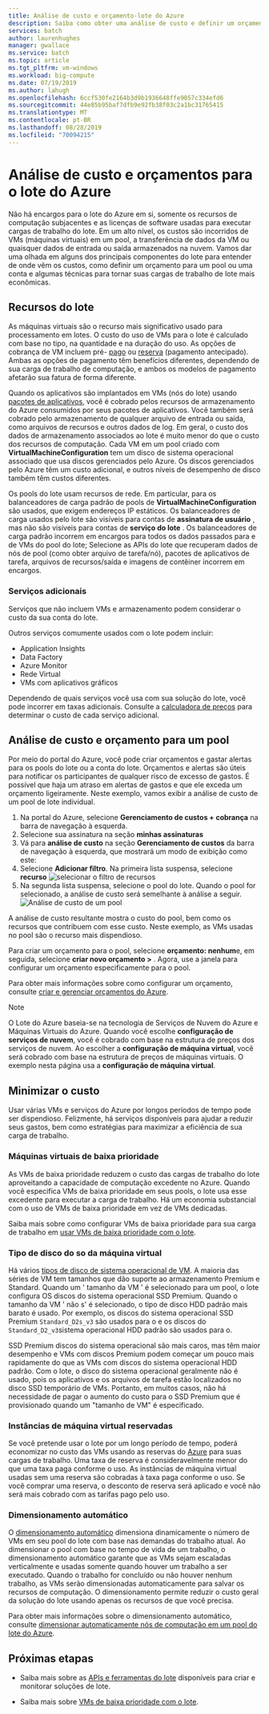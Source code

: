 ```yaml
---
title: Análise de custo e orçamento-lote do Azure
description: Saiba como obter uma análise de custo e definir um orçamento para a carga de trabalho do lote.
services: batch
author: laurenhughes
manager: gwallace
ms.service: batch
ms.topic: article
ms.tgt_pltfrm: vm-windows
ms.workload: big-compute
ms.date: 07/19/2019
ms.author: lahugh
ms.openlocfilehash: 6ccf530fe2164b3d9b1936648ffe9057c334efd6
ms.sourcegitcommit: 44e85b95baf7dfb9e92fb38f03c2a1bc31765415
ms.translationtype: MT
ms.contentlocale: pt-BR
ms.lasthandoff: 08/28/2019
ms.locfileid: "70094215"
---
```

# <a name="cost-analysis-and-budgets-for-azure-batch"></a>Análise de custo e orçamentos para o lote do Azure

Não há encargos para o lote do Azure em si, somente os recursos de computação subjacentes e as licenças de software usadas para executar cargas de trabalho do lote. Em um alto nível, os custos são incorridos de VMs (máquinas virtuais) em um pool, a transferência de dados da VM ou quaisquer dados de entrada ou saída armazenados na nuvem. Vamos dar uma olhada em alguns dos principais componentes do lote para entender de onde vêm os custos, como definir um orçamento para um pool ou uma conta e algumas técnicas para tornar suas cargas de trabalho de lote mais econômicas.

## <a name="batch-resources"></a>Recursos do lote

As máquinas virtuais são o recurso mais significativo usado para processamento em lotes. O custo do uso de VMs para o lote é calculado com base no tipo, na quantidade e na duração do uso. As opções de cobrança de VM incluem pré- [pago](https://azure.microsoft.com/offers/ms-azr-0003p/) ou [reserva](../billing/billing-save-compute-costs-reservations.md) (pagamento antecipado). Ambas as opções de pagamento têm benefícios diferentes, dependendo de sua carga de trabalho de computação, e ambos os modelos de pagamento afetarão sua fatura de forma diferente.

Quando os aplicativos são implantados em VMs (nós do lote) usando [pacotes de aplicativos](batch-application-packages.md), você é cobrado pelos recursos de armazenamento do Azure consumidos por seus pacotes de aplicativos. Você também será cobrado pelo armazenamento de qualquer arquivo de entrada ou saída, como arquivos de recursos e outros dados de log. Em geral, o custo dos dados de armazenamento associados ao lote é muito menor do que o custo dos recursos de computação. Cada VM em um pool criado com **VirtualMachineConfiguration** tem um disco de sistema operacional associado que usa discos gerenciados pelo Azure. Os discos gerenciados pelo Azure têm um custo adicional, e outros níveis de desempenho de disco também têm custos diferentes.

Os pools do lote usam recursos de rede. Em particular, para os balanceadores de carga padrão de pools de **VirtualMachineConfiguration** são usados, que exigem endereços IP estáticos. Os balanceadores de carga usados pelo lote são visíveis para contas de **assinatura de usuário** , mas não são visíveis para contas de **serviço do lote** . Os balanceadores de carga padrão incorrem em encargos para todos os dados passados para e de VMs do pool do lote; Selecione as APIs do lote que recuperam dados de nós de pool (como obter arquivo de tarefa/nó), pacotes de aplicativos de tarefa, arquivos de recursos/saída e imagens de contêiner incorrem em encargos.

### <a name="additional-services"></a>Serviços adicionais

Serviços que não incluem VMs e armazenamento podem considerar o custo da sua conta do lote.

Outros serviços comumente usados com o lote podem incluir:

- Application Insights
- Data Factory
- Azure Monitor
- Rede Virtual
- VMs com aplicativos gráficos

Dependendo de quais serviços você usa com sua solução do lote, você pode incorrer em taxas adicionais. Consulte a [calculadora de preços](https://azure.microsoft.com/pricing/calculator/) para determinar o custo de cada serviço adicional.

## <a name="cost-analysis-and-budget-for-a-pool"></a>Análise de custo e orçamento para um pool

Por meio do portal do Azure, você pode criar orçamentos e gastar alertas para os pools do lote ou a conta do lote. Orçamentos e alertas são úteis para notificar os participantes de qualquer risco de excesso de gastos. É possível que haja um atraso em alertas de gastos e que ele exceda um orçamento ligeiramente. Neste exemplo, vamos exibir a análise de custo de um pool de lote individual.

1. Na portal do Azure, selecione **Gerenciamento de custos + cobrança** na barra de navegação à esquerda.
1. Selecione sua assinatura na seção **minhas assinaturas**
1. Vá para **análise de custo** na seção **Gerenciamento de custos** da barra de navegação à esquerda, que mostrará um modo de exibição como este:
1. Selecione **Adicionar filtro**. Na primeira lista suspensa, selecione **recurso** ![selecionar o filtro de recursos](./media/batch-budget/resource-filter.png)
1. Na segunda lista suspensa, selecione o pool do lote. Quando o pool for selecionado, a análise de custo será semelhante à análise a seguir.
    ![Análise de custo de um pool](./media/batch-budget/pool-cost-analysis.png)

A análise de custo resultante mostra o custo do pool, bem como os recursos que contribuem com esse custo. Neste exemplo, as VMs usadas no pool são o recurso mais dispendioso.

Para criar um orçamento para o pool, selecione **orçamento: nenhum**e, em seguida, selecione **criar novo orçamento >** . Agora, use a janela para configurar um orçamento especificamente para o pool.

Para obter mais informações sobre como configurar um orçamento, consulte [criar e gerenciar orçamentos do Azure](../cost-management/tutorial-acm-create-budgets.md).

> [!NOTE]
> O Lote do Azure baseia-se na tecnologia de Serviços de Nuvem do Azure e Máquinas Virtuais do Azure. Quando você escolhe **configuração de serviços de nuvem**, você é cobrado com base na estrutura de preços dos serviços de nuvem. Ao escolher a **configuração de máquina virtual**, você será cobrado com base na estrutura de preços de máquinas virtuais. O exemplo nesta página usa a **configuração de máquina virtual**.

## <a name="minimize-cost"></a>Minimizar o custo

Usar várias VMs e serviços do Azure por longos períodos de tempo pode ser dispendioso. Felizmente, há serviços disponíveis para ajudar a reduzir seus gastos, bem como estratégias para maximizar a eficiência de sua carga de trabalho.

### <a name="low-priority-virtual-machines"></a>Máquinas virtuais de baixa prioridade

As VMs de baixa prioridade reduzem o custo das cargas de trabalho do lote aproveitando a capacidade de computação excedente no Azure. Quando você especifica VMs de baixa prioridade em seus pools, o lote usa esse excedente para executar a carga de trabalho. Há um economia substancial com o uso de VMs de baixa prioridade em vez de VMs dedicadas.

Saiba mais sobre como configurar VMs de baixa prioridade para sua carga de trabalho em [usar VMs de baixa prioridade com o lote](batch-low-pri-vms.md).

### <a name="virtual-machine-os-disk-type"></a>Tipo de disco do so da máquina virtual

Há vários [tipos de disco de sistema operacional de VM](../virtual-machines/windows/disks-types.md). A maioria das séries de VM tem tamanhos que dão suporte ao armazenamento Premium e Standard. Quando um ' tamanho da VM ' é selecionado para um pool, o lote configura OS discos do sistema operacional SSD Premium. Quando o tamanho da VM ' não s' é selecionado, o tipo de disco HDD padrão mais barato é usado. Por exemplo, os discos do sistema operacional SSD Premium `Standard_D2s_v3` são usados para o e os discos do `Standard_D2_v3`sistema operacional HDD padrão são usados para o.

SSD Premium discos do sistema operacional são mais caros, mas têm maior desempenho e VMs com discos Premium podem começar um pouco mais rapidamente do que as VMs com discos do sistema operacional HDD padrão. Com o lote, o disco do sistema operacional geralmente não é usado, pois os aplicativos e os arquivos de tarefa estão localizados no disco SSD temporário de VMs. Portanto, em muitos casos, não há necessidade de pagar o aumento do custo para o SSD Premium que é provisionado quando um "tamanho de VM" é especificado.

### <a name="reserved-virtual-machine-instances"></a>Instâncias de máquina virtual reservadas

Se você pretende usar o lote por um longo período de tempo, poderá economizar no custo das VMs usando as reservas do [Azure](../billing/billing-save-compute-costs-reservations.md) para suas cargas de trabalho. Uma taxa de reserva é consideravelmente menor do que uma taxa paga conforme o uso. As instâncias de máquina virtual usadas sem uma reserva são cobradas à taxa paga conforme o uso. Se você comprar uma reserva, o desconto de reserva será aplicado e você não será mais cobrado com as tarifas pago pelo uso.

### <a name="automatic-scaling"></a>Dimensionamento automático

O [dimensionamento automático](batch-automatic-scaling.md) dimensiona dinamicamente o número de VMs em seu pool do lote com base nas demandas do trabalho atual. Ao dimensionar o pool com base no tempo de vida de um trabalho, o dimensionamento automático garante que as VMs sejam escaladas verticalmente e usadas somente quando houver um trabalho a ser executado. Quando o trabalho for concluído ou não houver nenhum trabalho, as VMs serão dimensionadas automaticamente para salvar os recursos de computação. O dimensionamento permite reduzir o custo geral da solução do lote usando apenas os recursos de que você precisa.

Para obter mais informações sobre o dimensionamento automático, consulte [dimensionar automaticamente nós de computação em um pool do lote do Azure](batch-automatic-scaling.md).

## <a name="next-steps"></a>Próximas etapas

- Saiba mais sobre as [APIs e ferramentas do lote](batch-apis-tools.md) disponíveis para criar e monitorar soluções de lote.  

- Saiba mais sobre [VMs de baixa prioridade com o lote](batch-low-pri-vms.md).
